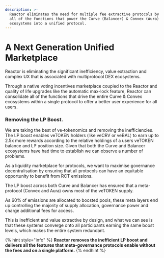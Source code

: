 ```yaml
---
description: >-
  Reactor eliminates the need for multiple fee extractive protocols by providing
  all of the functions that power the Curve (Balancer) & Convex (Aura)
  ecosystems into a unified protocol.
---
```


# A Next Generation Unified Marketplace

Reactor is eliminating the significant inefficiency, value extraction and complex UX that is associated with multiprotocol DEX ecosystems.

Through a native voting incentives marketplace coupled to the Reactor and quality of life upgrades like the automatic max-lock feature, Reactor can consolidate all of the functions that drive the entire Curve & Convex ecosystems within a single protocol to offer a better user experience for all users.

### Removing the LP Boost.

We are taking the best of ve-tokenomics and removing the inefficiencies. The LP boost enables veTOKEN holders (like veCRV or veBAL) to earn up to 2.5x more rewards according to the relative holdings of a users veTOKEN balance and LP position size. Given that both the Curve and Balancer ecosystems have had time to establish we can observe a number of problems.

As a liquidity marketplace for protocols, we want to maximise governance decentralisation by ensuring that all protocols can have an equitable opportunity to benefit from RCT emissions.

The LP boost across both Curve and Balancer has ensured that a meta-protocol (Convex and Aura) owns most of the veTOKEN supply.&#x20;

As 60% of emissions are allocated to boosted pools, these meta layers end up controlling the majority of supply allocation, governance power and charge additional fees for access.&#x20;

This is inefficient and value extractive by design, and what we can see is that these systems converge onto all participants earning the same boost levels, which makes the entire system redundant.

&#x20;

{% hint style="info" %}
**Reactor removes the inefficient LP boost and delivers all the features that meta-governance protocols enable without the fees and on a single platform.**
{% endhint %}

